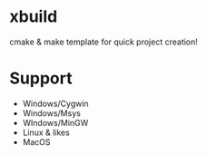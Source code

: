 # xbuild

cmake & make template for quick project creation!

# Support
- Windows/Cygwin
- Windows/Msys
- WIndows/MinGW
- Linux & likes
- MacOS

